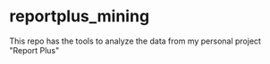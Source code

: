 # reportplus_mining
This repo has the tools to analyze the data from my personal project "Report Plus"
